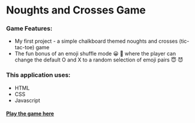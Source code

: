

# Noughts and Crosses Game

### Game Features:

* My first project - a simple chalkboard themed noughts and crosses (tic-tac-toe) game
* The fun bonus of an emoji shuffle mode 😀 🔀 where the player can change the default O and X to a random selection of emoji pairs 😇 😈

### This application uses:
* HTML
* CSS
* Javascript

#### [Play the game here](https://lanacee.github.io/project-noughts-and-crosses/)

